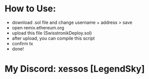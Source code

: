 # How to Use:

- download .sol file and change username + address > save
- open remix.ethereum.org
- upload this file (SwisstronikDeploy.sol)
- after upload, you can compile this script
- confirm tx
- done!

# My Discord: xessos [LegendSky]
